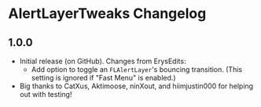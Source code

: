 # AlertLayerTweaks Changelog
## 1.0.0
- Initial release (on GitHub). Changes from ErysEdits:
  - Add option to toggle an `FLAlertLayer`'s bouncing transition. (This setting is ignored if "Fast Menu" is enabled.)
- Big thanks to CatXus, Aktimoose, ninXout, and hiimjustin000 for helping out with testing!